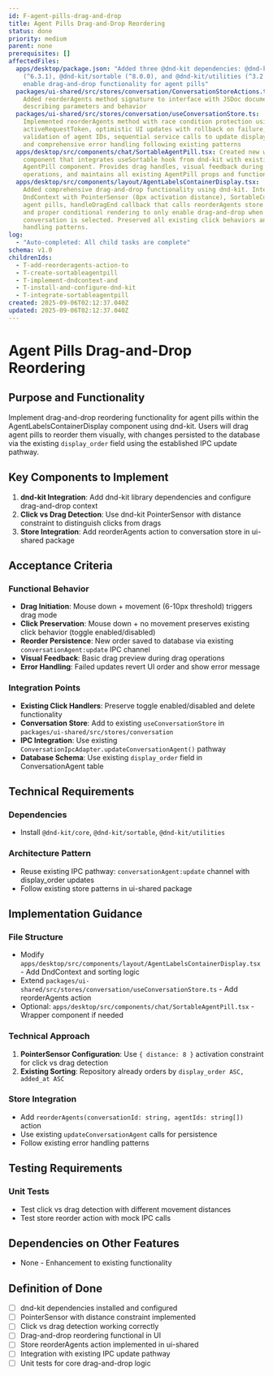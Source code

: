 ```yaml
---
id: F-agent-pills-drag-and-drop
title: Agent Pills Drag-and-Drop Reordering
status: done
priority: medium
parent: none
prerequisites: []
affectedFiles:
  apps/desktop/package.json: "Added three @dnd-kit dependencies: @dnd-kit/core
    (^6.3.1), @dnd-kit/sortable (^8.0.0), and @dnd-kit/utilities (^3.2.2) to
    enable drag-and-drop functionality for agent pills"
  packages/ui-shared/src/stores/conversation/ConversationStoreActions.ts:
    Added reorderAgents method signature to interface with JSDoc documentation
    describing parameters and behavior
  packages/ui-shared/src/stores/conversation/useConversationStore.ts:
    Implemented reorderAgents method with race condition protection using
    activeRequestToken, optimistic UI updates with rollback on failure,
    validation of agent IDs, sequential service calls to update display_order,
    and comprehensive error handling following existing patterns
  apps/desktop/src/components/chat/SortableAgentPill.tsx: Created new wrapper
    component that integrates useSortable hook from dnd-kit with existing
    AgentPill component. Provides drag handles, visual feedback during drag
    operations, and maintains all existing AgentPill props and functionality.
  apps/desktop/src/components/layout/AgentLabelsContainerDisplay.tsx:
    Added comprehensive drag-and-drop functionality using dnd-kit. Integrated
    DndContext with PointerSensor (8px activation distance), SortableContext for
    agent pills, handleDragEnd callback that calls reorderAgents store action,
    and proper conditional rendering to only enable drag-and-drop when
    conversation is selected. Preserved all existing click behaviors and error
    handling patterns.
log:
  - "Auto-completed: All child tasks are complete"
schema: v1.0
childrenIds:
  - T-add-reorderagents-action-to
  - T-create-sortableagentpill
  - T-implement-dndcontext-and
  - T-install-and-configure-dnd-kit
  - T-integrate-sortableagentpill
created: 2025-09-06T02:12:37.040Z
updated: 2025-09-06T02:12:37.040Z
---
```


# Agent Pills Drag-and-Drop Reordering

## Purpose and Functionality

Implement drag-and-drop reordering functionality for agent pills within the AgentLabelsContainerDisplay component using dnd-kit. Users will drag agent pills to reorder them visually, with changes persisted to the database via the existing `display_order` field using the established IPC update pathway.

## Key Components to Implement

1. **dnd-kit Integration**: Add dnd-kit library dependencies and configure drag-and-drop context
2. **Click vs Drag Detection**: Use dnd-kit PointerSensor with distance constraint to distinguish clicks from drags
3. **Store Integration**: Add reorderAgents action to conversation store in ui-shared package

## Acceptance Criteria

### Functional Behavior

- **Drag Initiation**: Mouse down + movement (6-10px threshold) triggers drag mode
- **Click Preservation**: Mouse down + no movement preserves existing click behavior (toggle enabled/disabled)
- **Reorder Persistence**: New order saved to database via existing `conversationAgent:update` IPC channel
- **Visual Feedback**: Basic drag preview during drag operations
- **Error Handling**: Failed updates revert UI order and show error message

### Integration Points

- **Existing Click Handlers**: Preserve toggle enabled/disabled and delete functionality
- **Conversation Store**: Add to existing `useConversationStore` in `packages/ui-shared/src/stores/conversation`
- **IPC Integration**: Use existing `ConversationIpcAdapter.updateConversationAgent()` pathway
- **Database Schema**: Use existing `display_order` field in ConversationAgent table

## Technical Requirements

### Dependencies

- Install `@dnd-kit/core`, `@dnd-kit/sortable`, `@dnd-kit/utilities`

### Architecture Pattern

- Reuse existing IPC pathway: `conversationAgent:update` channel with display_order updates
- Follow existing store patterns in ui-shared package

## Implementation Guidance

### File Structure

- Modify `apps/desktop/src/components/layout/AgentLabelsContainerDisplay.tsx` - Add DndContext and sorting logic
- Extend `packages/ui-shared/src/stores/conversation/useConversationStore.ts` - Add reorderAgents action
- Optional: `apps/desktop/src/components/chat/SortableAgentPill.tsx` - Wrapper component if needed

### Technical Approach

1. **PointerSensor Configuration**: Use `{ distance: 8 }` activation constraint for click vs drag detection
2. **Existing Sorting**: Repository already orders by `display_order ASC, added_at ASC`

### Store Integration

- Add `reorderAgents(conversationId: string, agentIds: string[])` action
- Use existing `updateConversationAgent` calls for persistence
- Follow existing error handling patterns

## Testing Requirements

### Unit Tests

- Test click vs drag detection with different movement distances
- Test store reorder action with mock IPC calls

## Dependencies on Other Features

- None - Enhancement to existing functionality

## Definition of Done

- [ ] dnd-kit dependencies installed and configured
- [ ] PointerSensor with distance constraint implemented
- [ ] Click vs drag detection working correctly
- [ ] Drag-and-drop reordering functional in UI
- [ ] Store reorderAgents action implemented in ui-shared
- [ ] Integration with existing IPC update pathway
- [ ] Unit tests for core drag-and-drop logic
